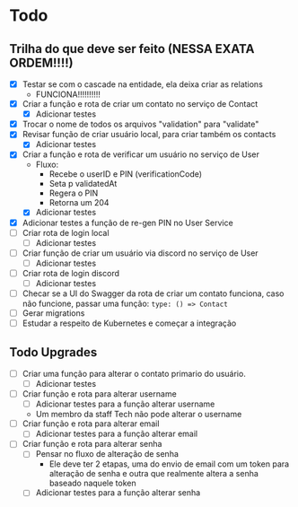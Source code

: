 # Todo

## Trilha do que deve ser feito (NESSA EXATA ORDEM!!!!)

- [x] Testar se com o cascade na entidade, ela deixa criar as relations
  - FUNCIONA!!!!!!!!!!
- [x] Criar a função e rota de criar um contato no serviço de Contact
  - [x] Adicionar testes
- [x] Trocar o nome de todos os arquivos "validation" para "validate"
- [x] Revisar função de criar usuário local, para criar também os contacts
  - [x] Adicionar testes
- [x] Criar a função e rota de verificar um usuário no serviço de User
  - Fluxo:
    - Recebe o userID e PIN (verificationCode)
    - Seta p validatedAt
    - Regera o PIN
    - Retorna um 204
  - [x] Adicionar testes
- [x] Adicionar testes a função de re-gen PIN no User Service
- [ ] Criar rota de login local
  - [ ] Adicionar testes
- [ ] Criar função de criar um usuário via discord no serviço de User
  - [ ] Adicionar testes
- [ ] Criar rota de login discord
  - [ ] Adicionar testes
- [ ] Checar se a UI do Swagger da rota de criar um contato funciona, caso não funcione, passar uma função: `type: () => Contact`
- [ ] Gerar migrations
- [ ] Estudar a respeito de Kubernetes e começar a integração

## Todo Upgrades

- [ ] Criar uma função para alterar o contato primario do usuário.
  - [ ] Adicionar testes
- [ ] Criar função e rota para alterar username
  - [ ] Adicionar testes para a função alterar username
  - Um membro da staff Tech não pode alterar o username
- [ ] Criar função e rota para alterar email
  - [ ] Adicionar testes para a função alterar email
- [ ] Criar função e rota para alterar senha
  - [ ] Pensar no fluxo de alteração de senha
    - Ele deve ter 2 etapas, uma do envio de email com um token para alteração de senha e outra que realmente altera a senha baseado naquele token
  - [ ] Adicionar testes para a função alterar senha
